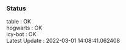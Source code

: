 ### Status


table : OK  
hogwarts : OK  
icy-bot : OK  
Latest Update : 2022-03-01 14:08:41.062408
